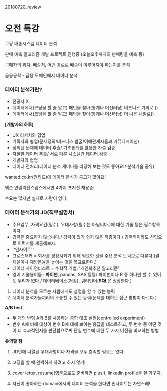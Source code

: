 20180720_review

# 오전 특강

쿠팡 배송시스템 데이터 분석

판매 예측 알고리즘 개발 프로젝트 진행중 (오늘오후까지의 판매량을 예측 등)

구매자의 위치, 배송처, 어떤 경로로 배송이 이루어져야 하는지를 분석

금융공학 - 금융 도메인에서 데이터 분석







### 데이터 분석가란?

- 전공자 X
- 데이터에서(코딩을 할 줄 알고) 패턴을 찾아(통계나 머신러닝) 비즈니스 기회로 ()
- 데이터에서(코딩을 할 줄 알고) 패턴을 찾아(통계나 머신러닝) 더 나은 내일로()





**[개발자의 하루]**

- UX 리서치와 협업
- 기획자와 협업(문제정의/비즈니스 발굴/이해관계자들과 커뮤니케이션)
- 정의된 문제에 데이터 추출/ 기초통계를 활용한 가설 검증
- 자잘한 데이터 추출/ 서로 다른 시스템간 데이터 검증
- 개발자와 협업
- 데이터 전처리(데이터 분석 세미나를 리딩해 보는 것도 좋아요!/ 분석기술 공유)



wanted.co.kr(원티드)에 데이터 분석가 공고가 많아요!

넥슨 인텔리전스랩스에서만 4가지 포지션 채용중!

수요는 많지만 실제로 사람이 없다.







### 데이터 분석가의 JD(직무설명서)

- 주요업무, 자격요건(필수), 우대사항(필수는 아닙니다.)에 대한 기술 등은 필수항목이다.
- 경력은 중요하지 않습니다./ 경력이 있기 쉽지 않은 직종이다./ 경력직이라도 신입으로 이력서를 제출해보자.
- ''인사이트''
- 그로스해커 = 회사를 성장시키기 위해 필요한 것을 주요 분석 토픽으로 다룬다.(결재율이나 재방문율을 높이는 것을 목표로한다.)
- 데이터 사이언티스트 = 수학적 기법, '개인화추천 알고리즘'
- 영어 기술용어들 : **파이썬**, pandas, SAS 등등/ 파이썬이나 R 중 하나만 할 수 있어도 무리가 없다./ 데이터베이스(저장), 쿼리언어(**SQL**은 권장한다.)





1. 데이터 분석을 모르는 사람에게도 설명을 할 수 있는 능력
2.  데이터 분석가들끼리의 소통할 수 있는 능력(문제를 대하는 접근 방법이 다르다.)



**A/B test**

- 두 개의 변형 A와 B를 사용하는 종합 대조 실험(controlled experiment)
- 변수 A에 비해 대상이 변수 B에 대해 보이는 응답을 테스트하고, 두 변수 중 어떤 것이 더 효과적인지를 판단함으로써 단일 변수에 대한 두 가지 버전을 비교하는 방법



**유의할 점**

1. JD안에 나열된 우대사항이나 자격을 모두 충족할 필요는 없다.
2. 코딩을 할 때 완벽하게 하려고 하지 않기!
3. cover letter, resume(영문으로도 준비하면 plus!), linkedin profile을 잘 가꾸자.

4. 자신이 좋아하는 domain에서의 데이터 분석을 한다면 인사이트는 자연스레!

